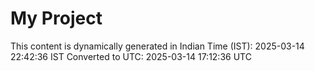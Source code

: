 # My Project

This content is dynamically generated in Indian Time (IST): 2025-03-14 22:42:36 IST
Converted to UTC: 2025-03-14 17:12:36 UTC
